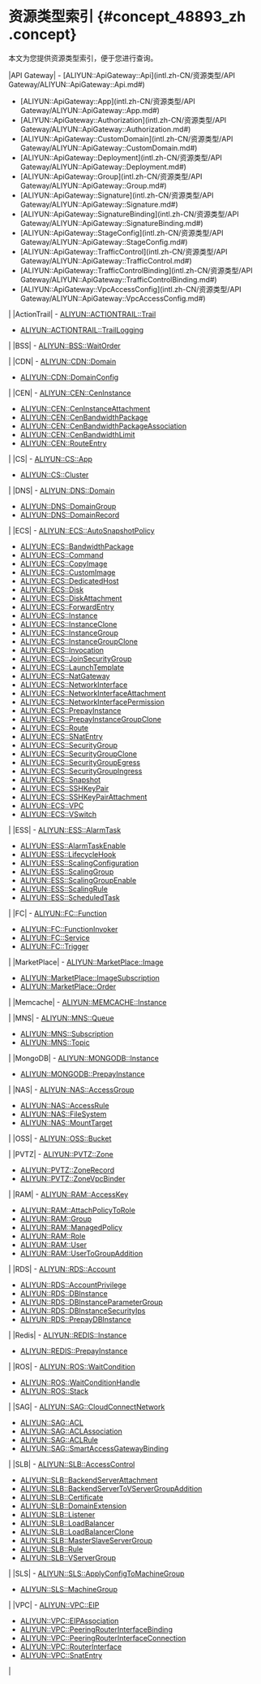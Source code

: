 # 资源类型索引 {#concept_48893_zh .concept}

本文为您提供资源类型索引，便于您进行查询。

|API Gateway| -   [ALIYUN::ApiGateway::Api](intl.zh-CN/资源类型/API Gateway/ALIYUN::ApiGateway::Api.md#)
-   [ALIYUN::ApiGateway::App](intl.zh-CN/资源类型/API Gateway/ALIYUN::ApiGateway::App.md#)
-   [ALIYUN::ApiGateway::Authorization](intl.zh-CN/资源类型/API Gateway/ALIYUN::ApiGateway::Authorization.md#)
-   [ALIYUN::ApiGateway::CustomDomain](intl.zh-CN/资源类型/API Gateway/ALIYUN::ApiGateway::CustomDomain.md#)
-   [ALIYUN::ApiGateway::Deployment](intl.zh-CN/资源类型/API Gateway/ALIYUN::ApiGateway::Deployment.md#)
-   [ALIYUN::ApiGateway::Group](intl.zh-CN/资源类型/API Gateway/ALIYUN::ApiGateway::Group.md#)
-   [ALIYUN::ApiGateway::Signature](intl.zh-CN/资源类型/API Gateway/ALIYUN::ApiGateway::Signature.md#)
-   [ALIYUN::ApiGateway::SignatureBinding](intl.zh-CN/资源类型/API Gateway/ALIYUN::ApiGateway::SignatureBinding.md#)
-   [ALIYUN::ApiGateway::StageConfig](intl.zh-CN/资源类型/API Gateway/ALIYUN::ApiGateway::StageConfig.md#)
-   [ALIYUN::ApiGateway::TrafficControl](intl.zh-CN/资源类型/API Gateway/ALIYUN::ApiGateway::TrafficControl.md#)
-   [ALIYUN::ApiGateway::TrafficControlBinding](intl.zh-CN/资源类型/API Gateway/ALIYUN::ApiGateway::TrafficControlBinding.md#)
-   [ALIYUN::ApiGateway::VpcAccessConfig](intl.zh-CN/资源类型/API Gateway/ALIYUN::ApiGateway::VpcAccessConfig.md#)

 |
|ActionTrail| -   [ALIYUN::ACTIONTRAIL::Trail](intl.zh-CN/资源类型/ActionTrail/ALIYUN::ACTIONTRAIL::Trail.md#)
-   [ALIYUN::ACTIONTRAIL::TrailLogging](intl.zh-CN/资源类型/ActionTrail/ALIYUN::ACTIONTRAIL::TrailLogging.md#)

 |
|BSS| -   [ALIYUN::BSS::WaitOrder](intl.zh-CN/资源类型/BSS/ALIYUN::BSS::WaitOrder.md#)

 |
|CDN| -   [ALIYUN::CDN::Domain](intl.zh-CN/资源类型/CDN/ALIYUN::CDN::Domain.md#)
-   [ALIYUN::CDN::DomainConfig](intl.zh-CN/资源类型/CDN/ALIYUN::CDN::DomainConfig.md#)

 |
|CEN| -   [ALIYUN::CEN::CenInstance](intl.zh-CN/资源类型/CEN/ALIYUN::CEN::CenInstance.md#)
-   [ALIYUN::CEN::CenInstanceAttachment](intl.zh-CN/资源类型/CEN/ALIYUN::CEN::CenInstanceAttachment.md#)
-   [ALIYUN::CEN::CenBandwidthPackage](intl.zh-CN/资源类型/CEN/ALIYUN::CEN::CenBandwidthPackage.md#)
-   [ALIYUN::CEN::CenBandwidthPackageAssociation](intl.zh-CN/资源类型/CEN/ALIYUN::CEN::CenBandwidthPackageAssociation.md#)
-   [ALIYUN::CEN::CenBandwidthLimit](intl.zh-CN/资源类型/CEN/ALIYUN::CEN::CenBandwidthLimit.md#)
-   [ALIYUN::CEN::RouteEntry](intl.zh-CN/资源类型/CEN/ALIYUN::CEN::RouteEntry.md#)

 |
|CS| -   [ALIYUN::CS::App](intl.zh-CN/资源类型/CS/ALIYUN::CS::App.md#)
-   [ALIYUN::CS::Cluster](intl.zh-CN/资源类型/CS/ALIYUN::CS::Cluster.md#)

 |
|DNS| -   [ALIYUN::DNS::Domain](intl.zh-CN/资源类型/DNS/ALIYUN::DNS::Domain.md#)
-   [ALIYUN::DNS::DomainGroup](intl.zh-CN/资源类型/DNS/ALIYUN::DNS::DomainGroup.md#)
-   [ALIYUN::DNS::DomainRecord](intl.zh-CN/资源类型/DNS/ALIYUN::DNS::DomainRecord.md#)

 |
|ECS| -   [ALIYUN::ECS::AutoSnapshotPolicy](intl.zh-CN/资源类型/ECS/ALIYUN::ECS::AutoSnapshotPolicy.md#)
-   [ALIYUN::ECS::BandwidthPackage](intl.zh-CN/资源类型/ECS/ALIYUN::ECS::BandwidthPackage.md#)
-   [ALIYUN::ECS::Command](intl.zh-CN/资源类型/ECS/ALIYUN::ECS::Command.md#)
-   [ALIYUN::ECS::CopyImage](intl.zh-CN/资源类型/ECS/ALIYUN::ECS::CopyImage.md#)
-   [ALIYUN::ECS::CustomImage](intl.zh-CN/资源类型/ECS/ALIYUN::ECS::CustomImage.md#)
-   [ALIYUN::ECS::DedicatedHost](intl.zh-CN/资源类型/ECS/ALIYUN::ECS::DedicatedHost.md#)
-   [ALIYUN::ECS::Disk](intl.zh-CN/资源类型/ECS/ALIYUN::ECS::Disk.md#)
-   [ALIYUN::ECS::DiskAttachment](intl.zh-CN/资源类型/ECS/ALIYUN::ECS::DiskAttachment.md#)
-   [ALIYUN::ECS::ForwardEntry](intl.zh-CN/资源类型/ECS/ALIYUN::ECS::ForwardEntry.md#)
-   [ALIYUN::ECS::Instance](intl.zh-CN/资源类型/ECS/ALIYUN::ECS::Instance.md#)
-   [ALIYUN::ECS::InstanceClone](intl.zh-CN/资源类型/ECS/ALIYUN::ECS::InstanceClone.md#)
-   [ALIYUN::ECS::InstanceGroup](intl.zh-CN/资源类型/ECS/ALIYUN::ECS::InstanceGroup.md#)
-   [ALIYUN::ECS::InstanceGroupClone](intl.zh-CN/资源类型/ECS/ALIYUN::ECS::InstanceGroupClone.md#)
-   [ALIYUN::ECS::Invocation](intl.zh-CN/资源类型/ECS/ALIYUN::ECS::Invocation.md#)
-   [ALIYUN::ECS::JoinSecurityGroup](intl.zh-CN/资源类型/ECS/ALIYUN::ECS::JoinSecurityGroup.md#)
-   [ALIYUN::ECS::LaunchTemplate](intl.zh-CN/资源类型/ECS/ALIYUN::ECS::LaunchTemplate.md#)
-   [ALIYUN::ECS::NatGateway](intl.zh-CN/资源类型/ECS/ALIYUN::ECS::NatGateway.md#)
-   [ALIYUN::ECS::NetworkInterface](intl.zh-CN/资源类型/ECS/ALIYUN::ECS::NetworkInterface.md#)
-   [ALIYUN::ECS::NetworkInterfaceAttachment](intl.zh-CN/资源类型/ECS/ALIYUN::ECS::NetworkInterfaceAttachment.md#)
-   [ALIYUN::ECS::NetworkInterfacePermission](intl.zh-CN/资源类型/ECS/ALIYUN::ECS::NetworkInterfacePermission.md#)
-   [ALIYUN::ECS::PrepayInstance](intl.zh-CN/资源类型/ECS/ALIYUN::ECS::PrepayInstance.md#)
-   [ALIYUN::ECS::PrepayInstanceGroupClone](intl.zh-CN/资源类型/ECS/ALIYUN::ECS::PrepayInstanceGroupClone.md#)
-   [ALIYUN::ECS::Route](intl.zh-CN/资源类型/ECS/ALIYUN::ECS::Route.md#)
-   [ALIYUN::ECS::SNatEntry](intl.zh-CN/资源类型/ECS/ALIYUN::ECS::SNatEntry.md#)
-   [ALIYUN::ECS::SecurityGroup](intl.zh-CN/资源类型/ECS/ALIYUN::ECS::SecurityGroup.md#)
-   [ALIYUN::ECS::SecurityGroupClone](intl.zh-CN/资源类型/ECS/ALIYUN::ECS::SecurityGroupClone.md#)
-   [ALIYUN::ECS::SecurityGroupEgress](intl.zh-CN/资源类型/ECS/ALIYUN::ECS::SecurityGroupEgress.md#)
-   [ALIYUN::ECS::SecurityGroupIngress](intl.zh-CN/资源类型/ECS/ALIYUN::ECS::SecurityGroupIngress.md#)
-   [ALIYUN::ECS::Snapshot](intl.zh-CN/资源类型/ECS/ALIYUN::ECS::Snapshot.md#)
-   [ALIYUN::ECS::SSHKeyPair](intl.zh-CN/资源类型/ECS/ALIYUN::ECS::SSHKeyPair.md#)
-   [ALIYUN::ECS::SSHKeyPairAttachment](intl.zh-CN/资源类型/ECS/ALIYUN::ECS::SSHKeyPairAttachment.md#)
-   [ALIYUN::ECS::VPC](intl.zh-CN/资源类型/ECS/ALIYUN::ECS::VPC.md#)
-   [ALIYUN::ECS::VSwitch](intl.zh-CN/资源类型/ECS/ALIYUN::ECS::VSwitch.md#)

 |
|ESS| -   [ALIYUN::ESS::AlarmTask](intl.zh-CN/资源类型/ESS/ALIYUN::ESS::AlarmTask.md#)
-   [ALIYUN::ESS::AlarmTaskEnable](intl.zh-CN/资源类型/ESS/ALIYUN::ESS::AlarmTaskEnable.md#)
-   [ALIYUN::ESS::LifecycleHook](intl.zh-CN/资源类型/ESS/ALIYUN::ESS::LifecycleHook.md#)
-   [ALIYUN::ESS::ScalingConfiguration](intl.zh-CN/资源类型/ESS/ALIYUN::ESS::ScalingConfiguration.md#)
-   [ALIYUN::ESS::ScalingGroup](intl.zh-CN/资源类型/ESS/ALIYUN::ESS::ScalingGroup.md#)
-   [ALIYUN::ESS::ScalingGroupEnable](intl.zh-CN/资源类型/ESS/ALIYUN::ESS::ScalingGroupEnable.md#)
-   [ALIYUN::ESS::ScalingRule](intl.zh-CN/资源类型/ESS/ALIYUN::ESS::ScalingRule.md#)
-   [ALIYUN::ESS::ScheduledTask](intl.zh-CN/资源类型/ESS/ALIYUN::ESS::ScheduledTask.md#)

 |
|FC| -   [ALIYUN::FC::Function](intl.zh-CN/资源类型/FC/ALIYUN::FC::Function.md#)
-   [ALIYUN::FC::FunctionInvoker](intl.zh-CN/资源类型/FC/ALIYUN::FC::FunctionInvoker.md#)
-   [ALIYUN::FC::Service](intl.zh-CN/资源类型/FC/ALIYUN::FC::Service.md#)
-   [ALIYUN::FC::Trigger](intl.zh-CN/资源类型/FC/ALIYUN::FC::Trigger.md#)

 |
|MarketPlace| -   [ALIYUN::MarketPlace::Image](intl.zh-CN/资源类型/MarketPlace/ALIYUN::MarketPlace::Image.md#)
-   [ALIYUN::MarketPlace::ImageSubscription](intl.zh-CN/资源类型/MarketPlace/ALIYUN::MarketPlace::ImageSubscription.md#)
-   [ALIYUN::MarketPlace::Order](intl.zh-CN/资源类型/MarketPlace/ALIYUN::MarketPlace::Order.md#)

 |
|Memcache| -   [ALIYUN::MEMCACHE::Instance](intl.zh-CN/资源类型/Memcache/ALIYUN::MEMCACHE::Instance.md#)

 |
|MNS| -   [ALIYUN::MNS::Queue](intl.zh-CN/资源类型/MNS/ALIYUN::MNS::Queue.md#)
-   [ALIYUN::MNS::Subscription](intl.zh-CN/资源类型/MNS/ALIYUN::MNS::Subscription.md#)
-   [ALIYUN::MNS::Topic](intl.zh-CN/资源类型/MNS/ALIYUN::MNS::Topic.md#)

 |
|MongoDB| -   [ALIYUN::MONGODB::Instance](intl.zh-CN/资源类型/MongoDB/ALIYUN::MONGODB::Instance.md#)
-   [ALIYUN::MONGODB::PrepayInstance](intl.zh-CN/资源类型/MongoDB/ALIYUN::MONGODB::PrepayInstance.md#)

 |
|NAS| -   [ALIYUN::NAS::AccessGroup](intl.zh-CN/资源类型/NAS/ALIYUN::NAS::AccessGroup.md#)
-   [ALIYUN::NAS::AccessRule](intl.zh-CN/资源类型/NAS/ALIYUN::NAS::AccessRule.md#)
-   [ALIYUN::NAS::FileSystem](intl.zh-CN/资源类型/NAS/ALIYUN::NAS::FileSystem.md#)
-   [ALIYUN::NAS::MountTarget](intl.zh-CN/资源类型/NAS/ALIYUN::NAS::MountTarget.md#)

 |
|OSS| -   [ALIYUN::OSS::Bucket](intl.zh-CN/资源类型/OSS/ALIYUN::OSS::Bucket.md#)

 |
|PVTZ| -   [ALIYUN::PVTZ::Zone](intl.zh-CN/资源类型/PVTZ/ALIYUN::PVTZ::Zone.md#)
-   [ALIYUN::PVTZ::ZoneRecord](intl.zh-CN/资源类型/PVTZ/ALIYUN::PVTZ::ZoneRecord.md#)
-   [ALIYUN::PVTZ::ZoneVpcBinder](intl.zh-CN/资源类型/PVTZ/ALIYUN::PVTZ::ZoneVpcBinder.md#)

 |
|RAM| -   [ALIYUN::RAM::AccessKey](intl.zh-CN/资源类型/RAM/ALIYUN::RAM::AccessKey.md#)
-   [ALIYUN::RAM::AttachPolicyToRole](intl.zh-CN/资源类型/RAM/ALIYUN::RAM::AttachPolicyToRole.md#)
-   [ALIYUN::RAM::Group](intl.zh-CN/资源类型/RAM/ALIYUN::RAM::Group.md#)
-   [ALIYUN::RAM::ManagedPolicy](intl.zh-CN/资源类型/RAM/ALIYUN::RAM::ManagedPolicy.md#)
-   [ALIYUN::RAM::Role](intl.zh-CN/资源类型/RAM/ALIYUN::RAM::Role.md#)
-   [ALIYUN::RAM::User](intl.zh-CN/资源类型/RAM/ALIYUN::RAM::User.md#)
-   [ALIYUN::RAM::UserToGroupAddition](intl.zh-CN/资源类型/RAM/ALIYUN::RAM::UserToGroupAddition.md#)

 |
|RDS| -   [ALIYUN::RDS::Account](intl.zh-CN/资源类型/RDS/ALIYUN::RDS::Account.md#)
-   [ALIYUN::RDS::AccountPrivilege](intl.zh-CN/资源类型/RDS/ALIYUN::RDS::AccountPrivilege.md#)
-   [ALIYUN::RDS::DBInstance](intl.zh-CN/资源类型/RDS/ALIYUN::RDS::DBInstance.md#)
-   [ALIYUN::RDS::DBInstanceParameterGroup](intl.zh-CN/资源类型/RDS/ALIYUN::RDS::DBInstanceParameterGroup.md#)
-   [ALIYUN::RDS::DBInstanceSecurityIps](intl.zh-CN/资源类型/RDS/ALIYUN::RDS::DBInstanceSecurityIps.md#)
-   [ALIYUN::RDS::PrepayDBInstance](intl.zh-CN/资源类型/RDS/ALIYUN::RDS::PrepayDBInstance.md#)

 |
|Redis| -   [ALIYUN::REDIS::Instance](intl.zh-CN/资源类型/Redis/ALIYUN::REDIS::Instance.md#)
-   [ALIYUN::REDIS::PrepayInstance](intl.zh-CN/资源类型/Redis/ALIYUN::REDIS::PrepayInstance.md#)

 |
|ROS| -   [ALIYUN::ROS::WaitCondition](intl.zh-CN/资源类型/ROS/ALIYUN::ROS::WaitCondition.md#)
-   [ALIYUN::ROS::WaitConditionHandle](intl.zh-CN/资源类型/ROS/ALIYUN::ROS::WaitConditionHandle.md#)
-   [ALIYUN::ROS::Stack](intl.zh-CN/资源类型/ROS/ALIYUN::ROS::Stack.md#)

 |
|SAG| -   [ALIYUN::SAG::CloudConnectNetwork](intl.zh-CN/资源类型/SAG/ALIYUN::SAG::CloudConnectNetwork.md#)
-   [ALIYUN::SAG::ACL](intl.zh-CN/资源类型/SAG/ALIYUN::SAG::ACL.md#)
-   [ALIYUN::SAG::ACLAssociation](intl.zh-CN/资源类型/SAG/ALIYUN::SAG::ACLAssociation.md#)
-   [ALIYUN::SAG::ACLRule](intl.zh-CN/资源类型/SAG/ALIYUN::SAG::ACLRule.md#)
-   [ALIYUN::SAG::SmartAccessGatewayBinding](intl.zh-CN/资源类型/SAG/ALIYUN::SAG::SmartAccessGatewayBinding.md#)

 |
|SLB| -   [ALIYUN::SLB::AccessControl](intl.zh-CN/资源类型/SLB/ALIYUN::SLB::AccessControl.md#)
-   [ALIYUN::SLB::BackendServerAttachment](intl.zh-CN/资源类型/SLB/ALIYUN::SLB::BackendServerAttachment.md#)
-   [ALIYUN::SLB::BackendServerToVServerGroupAddition](intl.zh-CN/资源类型/SLB/ALIYUN::SLB::BackendServerToVServerGroupAddition.md#)
-   [ALIYUN::SLB::Certificate](intl.zh-CN/资源类型/SLB/ALIYUN::SLB::Certificate.md#)
-   [ALIYUN::SLB::DomainExtension](intl.zh-CN/资源类型/SLB/ALIYUN::SLB::DomainExtension.md#)
-   [ALIYUN::SLB::Listener](intl.zh-CN/资源类型/SLB/ALIYUN::SLB::Listener.md#)
-   [ALIYUN::SLB::LoadBalancer](intl.zh-CN/资源类型/SLB/ALIYUN::SLB::LoadBalancer.md#)
-   [ALIYUN::SLB::LoadBalancerClone](intl.zh-CN/资源类型/SLB/ALIYUN::SLB::LoadBalancerClone.md#)
-   [ALIYUN::SLB::MasterSlaveServerGroup](intl.zh-CN/资源类型/SLB/ALIYUN::SLB::MasterSlaveServerGroup.md#)
-   [ALIYUN::SLB::Rule](intl.zh-CN/资源类型/SLB/ALIYUN::SLB::Rule.md#)
-   [ALIYUN::SLB::VServerGroup](intl.zh-CN/资源类型/SLB/ALIYUN::SLB::VServerGroup.md#)

 |
|SLS| -   [ALIYUN::SLS::ApplyConfigToMachineGroup](intl.zh-CN/资源类型/SLS/ALIYUN::SLS::ApplyConfigToMachineGroup.md#)
-   [ALIYUN::SLS::MachineGroup](intl.zh-CN/资源类型/SLS/ALIYUN::SLS::MachineGroup.md#)

 |
|VPC| -   [ALIYUN::VPC::EIP](intl.zh-CN/资源类型/VPC/ALIYUN::VPC::EIP.md#)
-   [ALIYUN::VPC::EIPAssociation](intl.zh-CN/资源类型/VPC/ALIYUN::VPC::EIPAssociation.md#)
-   [ALIYUN::VPC::PeeringRouterInterfaceBinding](intl.zh-CN/资源类型/VPC/ALIYUN::VPC::PeeringRouterInterfaceBinding.md#)
-   [ALIYUN::VPC::PeeringRouterInterfaceConnection](intl.zh-CN/资源类型/VPC/ALIYUN::VPC::PeeringRouterInterfaceConnection.md#)
-   [ALIYUN::VPC::RouterInterface](intl.zh-CN/资源类型/VPC/ALIYUN::VPC::RouterInterface.md#)
-   [ALIYUN::VPC::SnatEntry](intl.zh-CN/资源类型/VPC/ALIYUN::VPC::SnatEntry.md#)

 |

